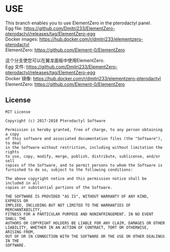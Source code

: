 # USE
This branch enables you to use ElementZero in the pterodactyl panel.<br>
Egg file: https://github.com/Dmitri233/ElementZero-pterodactyl/releases/tag/ElementZero-egg<br>
Docker images: https://hub.docker.com/r/dmitri233/elementzero-pterodactyl<br>
ElementZero: https://github.com/Element-0/ElementZero<br>

这个分支使您可以在翼龙面板中使用ElementZero.<br>
Egg 文件: https://github.com/Dmitri233/ElementZero-pterodactyl/releases/tag/ElementZero-egg<br>
Docker 镜像: https://hub.docker.com/r/dmitri233/elementzero-pterodactyl<br>
ElementZero: https://github.com/Element-0/ElementZero<br>




## License
```
MIT License

Copyright (c) 2017-2018 Pterodactyl Software

Permission is hereby granted, free of charge, to any person obtaining a copy
of this software and associated documentation files (the "Software"), to deal
in the Software without restriction, including without limitation the rights
to use, copy, modify, merge, publish, distribute, sublicense, and/or sell
copies of the Software, and to permit persons to whom the Software is
furnished to do so, subject to the following conditions:

The above copyright notice and this permission notice shall be included in all
copies or substantial portions of the Software.

THE SOFTWARE IS PROVIDED "AS IS", WITHOUT WARRANTY OF ANY KIND, EXPRESS OR
IMPLIED, INCLUDING BUT NOT LIMITED TO THE WARRANTIES OF MERCHANTABILITY,
FITNESS FOR A PARTICULAR PURPOSE AND NONINFRINGEMENT. IN NO EVENT SHALL THE
AUTHORS OR COPYRIGHT HOLDERS BE LIABLE FOR ANY CLAIM, DAMAGES OR OTHER
LIABILITY, WHETHER IN AN ACTION OF CONTRACT, TORT OR OTHERWISE, ARISING FROM,
OUT OF OR IN CONNECTION WITH THE SOFTWARE OR THE USE OR OTHER DEALINGS IN THE
SOFTWARE.
```
